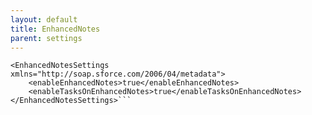 ```yaml
---
layout: default
title: EnhancedNotes
parent: settings
---
```


```<?xml version="1.0" encoding="UTF-8"?>
<EnhancedNotesSettings xmlns="http://soap.sforce.com/2006/04/metadata">
    <enableEnhancedNotes>true</enableEnhancedNotes>
    <enableTasksOnEnhancedNotes>true</enableTasksOnEnhancedNotes>
</EnhancedNotesSettings>```
